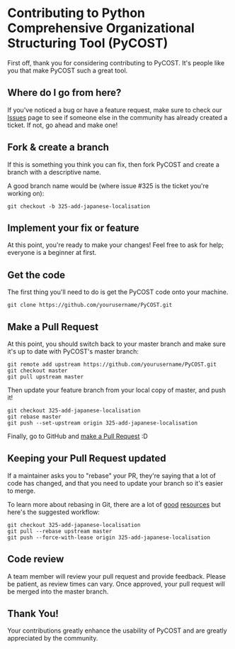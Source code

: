# Contributing to Python Comprehensive Organizational Structuring Tool (PyCOST)

First off, thank you for considering contributing to PyCOST. It's people like you that make PyCOST such a great tool.

## Where do I go from here?

If you've noticed a bug or have a feature request, make sure to check our [Issues](https://github.com/yourusername/PyCOST/issues) page to see if someone else in the community has already created a ticket. If not, go ahead and make one!

## Fork & create a branch

If this is something you think you can fix, then fork PyCOST and create a branch with a descriptive name.

A good branch name would be (where issue #325 is the ticket you're working on):

```shell
git checkout -b 325-add-japanese-localisation
```

## Implement your fix or feature

At this point, you're ready to make your changes! Feel free to ask for help; everyone is a beginner at first.

## Get the code

The first thing you'll need to do is get the PyCOST code onto your machine. 

```shell
git clone https://github.com/yourusername/PyCOST.git
```

## Make a Pull Request

At this point, you should switch back to your master branch and make sure it's up to date with PyCOST's master branch:

```shell
git remote add upstream https://github.com/yourusername/PyCOST.git
git checkout master
git pull upstream master
```

Then update your feature branch from your local copy of master, and push it!

```shell
git checkout 325-add-japanese-localisation
git rebase master
git push --set-upstream origin 325-add-japanese-localisation
```

Finally, go to GitHub and [make a Pull Request](https://help.github.com/en/github/collaborating-with-issues-and-pull-requests/creating-a-pull-request) :D

## Keeping your Pull Request updated

If a maintainer asks you to "rebase" your PR, they're saying that a lot of code has changed, and that you need to update your branch so it's easier to merge.

To learn more about rebasing in Git, there are a lot of [good](https://www.atlassian.com/git/tutorials/merging-vs-rebasing) [resources](https://git-scm.com/book/en/v2/Git-Branching-Rebasing) but here's the suggested workflow:

```shell
git checkout 325-add-japanese-localisation
git pull --rebase upstream master
git push --force-with-lease origin 325-add-japanese-localisation
```

## Code review

A team member will review your pull request and provide feedback. Please be patient, as review times can vary. Once approved, your pull request will be merged into the master branch.

## Thank You!

Your contributions greatly enhance the usability of PyCOST and are greatly appreciated by the community.
